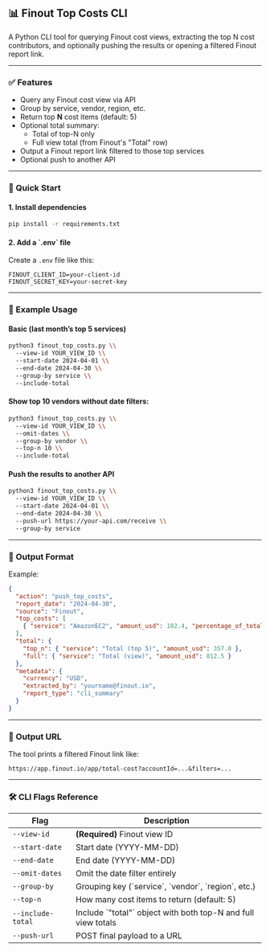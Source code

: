 ## 📊 Finout Top Costs CLI

A Python CLI tool for querying Finout cost views, extracting the top N cost contributors, and optionally pushing the results or opening a filtered Finout report link.

---

### ✅ Features

- Query any Finout cost view via API
- Group by service, vendor, region, etc.
- Return top **N** cost items (default: 5)
- Optional total summary:
  - Total of top-N only
  - Full view total (from Finout's "Total" row)
- Output a Finout report link filtered to those top services
- Optional push to another API

---

### 🚀 Quick Start

#### 1. Install dependencies

```bash
pip install -r requirements.txt
```

#### 2. Add a \`.env\` file

Create a `.env` file like this:

```
FINOUT_CLIENT_ID=your-client-id
FINOUT_SECRET_KEY=your-secret-key
```

---

### 🧪 Example Usage

#### Basic (last month’s top 5 services)

```bash
python3 finout_top_costs.py \\
  --view-id YOUR_VIEW_ID \\
  --start-date 2024-04-01 \\
  --end-date 2024-04-30 \\
  --group-by service \\
  --include-total
```

#### Show top 10 vendors without date filters:

```bash
python3 finout_top_costs.py \\
  --view-id YOUR_VIEW_ID \\
  --omit-dates \\
  --group-by vendor \\
  --top-n 10 \\
  --include-total
```

#### Push the results to another API

```bash
python3 finout_top_costs.py \\
  --view-id YOUR_VIEW_ID \\
  --start-date 2024-04-01 \\
  --end-date 2024-04-30 \\
  --push-url https://your-api.com/receive \\
  --group-by service
```

---

### 🧾 Output Format

Example:

```json
{
  "action": "push_top_costs",
  "report_date": "2024-04-30",
  "source": "Finout",
  "top_costs": [
    { "service": "AmazonEC2", "amount_usd": 102.4, "percentage_of_total": 28.6 }
  ],
  "total": {
    "top_n": { "service": "Total (top 5)", "amount_usd": 357.0 },
    "full": { "service": "Total (view)", "amount_usd": 812.5 }
  },
  "metadata": {
    "currency": "USD",
    "extracted_by": "yourname@finout.io",
    "report_type": "cli_summary"
  }
}
```

---

### 🔗 Output URL

The tool prints a filtered Finout link like:

```
https://app.finout.io/app/total-cost?accountId=...&filters=...
```

---

### 🛠 CLI Flags Reference

| Flag              | Description |
|-------------------|-------------|
| ```--view-id```       | **(Required)** Finout view ID |
| ```--start-date```    | Start date (YYYY-MM-DD) |
| ```--end-date```      | End date (YYYY-MM-DD) |
| ```--omit-dates```    | Omit the date filter entirely |
| ```--group-by```      | Grouping key (\`service\`, \`vendor\`, \`region\`, etc.) |
| ```--top-n```         | How many cost items to return (default: 5) |
| ```--include-total``` | Include \`"total"\` object with both top-N and full view totals |
| ```--push-url```      | POST final payload to a URL |
